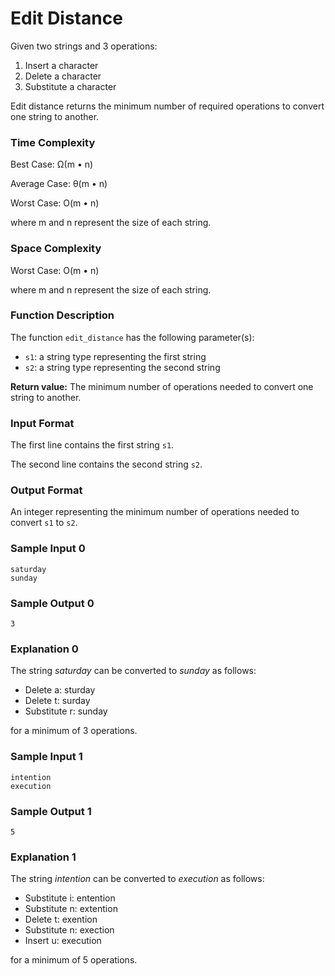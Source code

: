 # Edit Distance

Given two strings and 3 operations:

1. Insert a character
2. Delete a character
3. Substitute a character

Edit distance returns the minimum number of required operations to convert one string to another.


### Time Complexity

Best Case: Ω(m • n)

Average Case: θ(m • n)

Worst Case: O(m • n)

where m and n represent the size of each string.


### Space Complexity

Worst Case: O(m • n)

where m and n represent the size of each string.


### Function Description

The function `edit_distance` has the following parameter(s):

* `s1`: a string type representing the first string
* `s2`: a string type representing the second string

**Return value:** The minimum number of operations needed to convert one string to another.


### Input Format

The first line contains the first string `s1`.

The second line contains the second string `s2`.


### Output Format

An integer representing the minimum number of operations needed to convert `s1` to `s2`.


### Sample Input 0

```
saturday
sunday
```


### Sample Output 0

```
3
```


### Explanation 0

The string _saturday_ can be converted to _sunday_ as follows:

* Delete a: sturday
* Delete t: surday
* Substitute r: sunday

for a minimum of 3 operations.


### Sample Input 1

```
intention
execution
```


### Sample Output 1

```
5
```


### Explanation 1

The string _intention_ can be converted to _execution_ as follows:

* Substitute i: entention
* Substitute n: extention
* Delete t: exention
* Substitute n: exection
* Insert u: execution

for a minimum of 5 operations.

